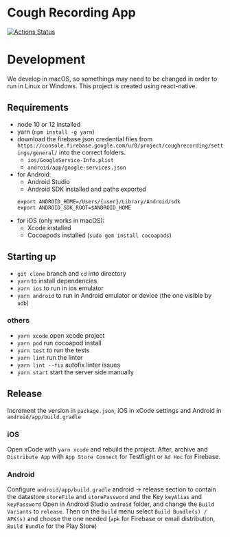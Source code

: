 # Cough Recording App

[![Actions Status](/../../workflows/Build/badge.svg?branch=master)](/../../actions?query=workflow%3A%22Build%22+branch%3Amaster)


# Development
We develop in macOS, so somethings may need to be changed in order to run in Linux or Windows.
This project is created using react-native.

## Requirements  
* node 10 or 12 installed
* yarn (`npm install -g yarn`)
* download the firebase json credential files from `https://console.firebase.google.com/u/0/project/coughrecording/settings/general/` into the correct folders.
    * `ios/GoogleService-Info.plist`
    * `android/app/google-services.json`
* for Android:
    * Android Studio
    * Android SDK installed and paths exported  
    ```
    export ANDROID_HOME=/Users/{user}/Library/Android/sdk
    export ANDROID_SDK_ROOT=$ANDROID_HOME
    ```
* for iOS (only works in macOS):
    * Xcode installed
    * Cocoapods installed (`sudo gem install cocoapods`)


## Starting up
* `git clone` branch and `cd` into directory
* `yarn` to install dependencies
* `yarn ios` to run in ios emulator
* `yarn android` to run in Android emulator or device (the one visible by `adb`)

### others
* `yarn xcode` open xcode project
* `yarn pod` run cocoapod install
* `yarn test` to run the tests
* `yarn lint` run the linter
* `yarn lint --fix` autofix linter issues
* `yarn start` start the server side manually


## Release
Increment the version in `package.json`, iOS in xCode settings and Android in `android/app/build.gradle`

### iOS
Open xCode with `yarn xcode` and rebuild the project. After, archive and `Distribute App` with `App Store Connect` for Testflight or `Ad Hoc` for Firebase.

### Android
Configure `android/app/build.gradle` android -> release section to contain the datastore `storeFile` and `storePassword` and the Key `keyAlias` and `keyPassword`
Open in Android Studio `android` folder, and change the `Build Variants` to `release`. Then on the `Build` menu select `Build Bundle(s) / APK(s)` and choose the one needed (`apk` for Firebase or email distribution, `Build Bundle` for the Play Store)
